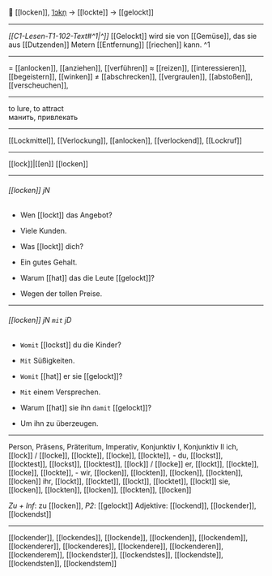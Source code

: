 🎣 [[locken]], [ˈlɔkn̩](https://youglish.com/pronounce/locken/german) → [[lockte]] → [[gelockt]]

---
*[[C1-Lesen-T1-102-Text#^1|^]]* [[Gelockt]] wird sie von [[Gemüse]], das sie aus [[Dutzenden]] Metern [[Entfernung]] [[riechen]] kann. ^1


---
= [[anlocken]], [[anziehen]], [[verführen]]
≈ [[reizen]], [[interessieren]], [[begeistern]],  [[winken]]
≠ [[abschrecken]], [[vergraulen]], [[abstoßen]], [[verscheuchen]],

---
to lure, to attract  
манить, привлекать

---
[[Lockmittel]], [[Verlockung]], [[anlocken]], [[verlockend]], [[Lockruf]]

---
[[lock]]|[[en]]
[[locken]]


---
###### [[locken]] jN
- Wen [[lockt]] das Angebot?
- Viele Kunden.

- Was [[lockt]] dich?
- Ein gutes Gehalt.

- Warum [[hat]] das die Leute [[gelockt]]?
- Wegen der tollen Preise.

---
###### [[locken]] jN `mit` jD
- `Womit` [[lockst]] du die Kinder?
- `Mit` Süßigkeiten.

- `Womit` [[hat]] er sie [[gelockt]]?
- `Mit` einem Versprechen.

- Warum [[hat]] sie ihn `damit` [[gelockt]]?
- Um ihn zu überzeugen.

---
Person, Präsens, Präteritum, Imperativ, Konjunktiv I, Konjunktiv II
ich, [[lock]] / [[locke]], [[lockte]], [[locke]], [[lockte]], -
du, [[lockst]], [[locktest]], [[lockst]], [[locktest]], [[lock]] / [[locke]]
er, [[lockt]], [[lockte]], [[locke]], [[lockte]], -
wir, [[locken]], [[lockten]], [[locken]], [[lockten]], [[locken]]
ihr, [[lockt]], [[locktet]], [[lockt]], [[locktet]], [[lockt]]
sie, [[locken]], [[lockten]], [[locken]], [[lockten]], [[locken]]

*Zu + Inf*: zu [[locken]], *P2*: [[gelockt]]
Adjektive: [[lockend]], [[lockender]], [[lockendst]]

---
[[lockender]], [[lockendes]], [[lockende]], [[lockenden]], [[lockendem]], [[lockenderer]], [[lockenderes]], [[lockendere]], [[lockenderen]], [[lockenderem]], [[lockendster]], [[lockendstes]], [[lockendste]], [[lockendsten]], [[lockendstem]]